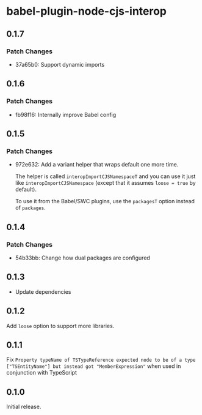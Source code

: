 # babel-plugin-node-cjs-interop

## 0.1.7

### Patch Changes

- 37a65b0: Support dynamic imports

## 0.1.6

### Patch Changes

- fb98f16: Internally improve Babel config

## 0.1.5

### Patch Changes

- 972e632: Add a variant helper that wraps default one more time.

  The helper is called `interopImportCJSNamespaceT` and you can use it just like `interopImportCJSNamespace`
  (except that it assumes `loose = true` by default).

  To use it from the Babel/SWC plugins, use the `packagesT` option instead of `packages`.

## 0.1.4

### Patch Changes

- 54b33bb: Change how dual packages are configured

## 0.1.3

- Update dependencies

## 0.1.2

Add `loose` option to support more libraries.

## 0.1.1

Fix `Property typeName of TSTypeReference expected node to be of a type ["TSEntityName"] but instead got "MemberExpression"` when used in conjunction with TypeScript

## 0.1.0

Initial release.
